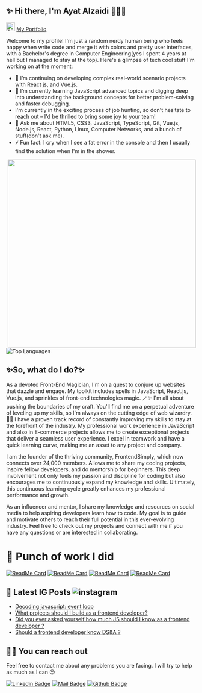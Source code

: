 ## ✨ Hi there, I'm Ayat Alzaidi 👋🏼✨
<img src="https://raw.githubusercontent.com/Tarikul-Islam-Anik/Microsoft-Teams-Animated-Emojis/master/Emojis/Travel%20and%20places/Star.png" alt="Star" width="23" height="23" /> [My Portfolio ](https://ayat-alzaidi.netlify.app/)

Welcome to my profile! I'm just a random nerdy human being who feels happy when write code and merge it with colors and pretty user interfaces, with a Bachelor's degree in Computer Engineering(yes I spent 4 years at hell but I managed to stay at the top). Here's a glimpse of tech cool stuff I'm working on at the moment:

- 🔭 I’m continuing on developing complex real-world scenario projects with React js, and Vue.js.
- 🌱 I’m currently learning JavaScript advanced topics and digging deep  into understanding the background concepts for better problem-solving and faster debugging.
-  I'm currently in the exciting process of job hunting, so don't hesitate to reach out – I'd be thrilled to bring some joy to your team!
- 💬 Ask me about HTML5, CSS3, JavaScript, TypeScript, Git, Vue.js, Node.js, React, Python, Linux, Computer Networks, and a bunch of stuff(don't ask me).
- ⚡ Fun fact: I cry when I see a fat error in the console and then I usually find the solution when I'm in the shower.
<img src="https://user-images.githubusercontent.com/74038190/225813708-98b745f2-7d22-48cf-9150-083f1b00d6c9.gif" width="500" align="right">

![Top Languages](https://github-readme-stats.vercel.app/api/top-langs?username=ayat0110&show_icons=true&locale=en&layout=compact&theme=chartreuse-dark)

## ✨So, what do I do?✨
As a devoted Front-End Magician, I'm on a quest to conjure up websites that dazzle and engage. My toolkit includes spells in JavaScript, React.js, Vue.js, and sprinkles of front-end technologies magic. 🪄✨
I'm all about pushing the boundaries of my craft. You'll find me on a perpetual adventure of leveling up my skills, so I'm always on the cutting edge of web wizardry. 🎩🔮
I have a proven track record of constantly improving my skills to stay at the forefront of the industry. My professional work experience in JavaScript and also in E-commerce projects allows me to create exceptional projects that deliver a seamless user experience. I excel in teamwork and have a quick learning curve, making me an asset to any project and company.

I am the founder of the thriving community, FrontendSimply, which now connects over 24,000 members. Allows me to share my coding projects, inspire fellow developers, and do mentorship for beginners. This deep involvement not only fuels my passion and discipline for coding but also encourages me to continuously expand my knowledge and skills. Ultimately, this continuous learning cycle greatly enhances my professional performance and growth.

As an influencer and mentor, I share my knowledge and resources on social media to help aspiring developers learn how to code. My goal is to guide and motivate others to reach their full potential in this ever-evolving industry. Feel free to check out my projects and connect with me if you have any questions or are interested in collaborating.


# :rabbit: Punch of work I did

[![ReadMe Card](https://github-readme-stats.vercel.app/api/pin/?username=ayatakinci&repo=Real-Time-Messaging-Application)](https://github.com/ayat0110/Real-Time-Messaging-Application) [![ReadMe Card](https://github-readme-stats.vercel.app/api/pin/?username=ayatakinci&repo=Interactive-Analytics-Dashboard-System)](https://github.com/ayat0110/Interactive-Analytics-Dashboard-System) [![ReadMe Card](https://github-readme-stats.vercel.app/api/pin/?username=ayatakinci&repo=15-JavaScript-Projects)](https://github.com/ayat0110/15-JavaScript-Projects) [![ReadMe Card](https://github-readme-stats.vercel.app/api/pin/?username=ayatakinci&repo=NFT-and-Digital-Art-Trading-Marketplace)](https://github.com/ayat0110/NFT-and-Digital-Art-Trading-Marketplace)






## 📃 Latest IG Posts ![instagram](https://badges.aleen42.com/src/instagram.svg) 

<!-- BLOG-POST-LIST:START -->
- [Decoding javascript: event loop](https://www.instagram.com/p/CuMpOAnNhZt/?utm_source=ig_web_copy_link&igshid=MzRlODBiNWFlZA==)
- [What projects should I build as a frontend developer? ](https://www.instagram.com/p/CSCG9qvjIeN/)
- [Did you ever asked yourself how much JS should I know as a frontend developer ?](https://www.instagram.com/p/CRwEstCjVvf/)
- [Should a frontend developer know DS&A ?](https://www.instagram.com/p/CRgnp-AjBd5/)

<!-- BLOG-POST-LIST:END -->

## 🤙🏻 You can reach out

Feel free to contact me about any problems you are facing. I will try to help as much as I can 😉

[![Linkedin Badge](https://img.shields.io/badge/linkedin-%230077B5.svg?&style=for-the-badge&logo=linkedin&logoColor=white)](https://www.linkedin.com/in/ayat-al-zaidi-4ab6321b6/)
[![Mail Badge](https://img.shields.io/badge/email-c14438?style=for-the-badge&logo=Gmail&logoColor=white&link=mailto:ayatalzaidi2000@gmail.com)](mailto:ayatalzaidi2000@gmail.com)
[![Github Badge](https://img.shields.io/badge/github-333?style=for-the-badge&logo=github&logoColor=white)](https://github.com/ayat0110)  

